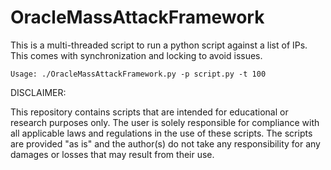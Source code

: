 # OracleMassAttackFramework

This is a multi-threaded script to run a python script against a list of IPs. This comes with synchronization and locking to avoid issues.

```Usage: ./OracleMassAttackFramework.py -p script.py -t 100```

DISCLAIMER:

This repository contains scripts that are intended for educational or research purposes only. The user is solely responsible for compliance with all applicable laws and regulations in the use of these scripts. The scripts are provided "as is" and the author(s) do not take any responsibility for any damages or losses that may result from their use.

